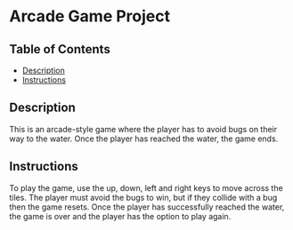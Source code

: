 # Arcade Game Project

## Table of Contents

* [Description](#description)
* [Instructions](#instructions)

## Description

This is an arcade-style game where the player has to avoid bugs on their way to the water. Once the player has reached the water, the game ends.

## Instructions

To play the game, use the up, down, left and right keys to move across the tiles. The player must avoid the bugs to win, but if they collide with a bug then the game resets. Once the player has successfully reached the water, the game is over and the player has the option to play again.